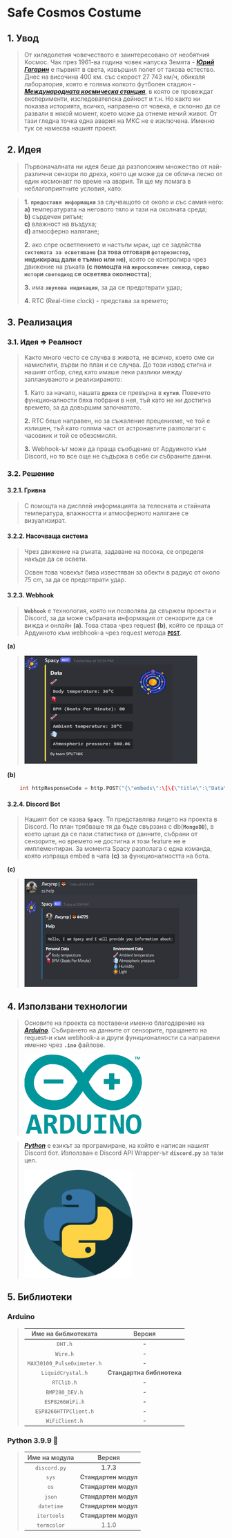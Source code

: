 # Safe Cosmos Costume


## 1. Увод

> От хилядолетия човечеството е заинтересовано от необятния Космос. Чак през 1961-ва година човек напуска Земята - 
***[Юрий Гагарин](https://bg.wikipedia.org/wiki/%D0%AE%D1%80%D0%B8%D0%B9_%D0%93%D0%B0%D0%B3%D0%B0%D1%80%D0%B8%D0%BD)*** е първият в света, извършил полет от такова естество. Днес на височина 400 км. със скорост 27 743 км/ч, обикаля лаборатория, която е голяма колкото футболен стадион - [***Международната космическа станция***](https://bg.wikipedia.org/wiki/%D0%9C%D0%B5%D0%B6%D0%B4%D1%83%D0%BD%D0%B0%D1%80%D0%BE%D0%B4%D0%BD%D0%B0_%D0%BA%D0%BE%D1%81%D0%BC%D0%B8%D1%87%D0%B5%D1%81%D0%BA%D0%B0_%D1%81%D1%82%D0%B0%D0%BD%D1%86%D0%B8%D1%8F), в която се провеждат експерименти, изследователска дейност и т.н. Но както ни показва историята, всичко, направено от човека, е склонно да се развали в някой момент, което може да отнеме нечий живот. От тази гледна точка една авария на МКС не е изключена. Именно тук се намесва нашият проект.


## 2. Идея

> Първоначалната ни идея беше да разположим множество от най-различни сензори по дреха, която ще може да се облича лесно от един космонавт по време на авария. Тя ще му помага в неблагоприятните условия, като:

> **1.** **``предоставя информация``** за случващото се около и със самия него:    
**а)** температурата на неговото тяло и тази на околната среда;  
**b)** сърдечен ритъм;    
**c)** влажност на въздуха;    
**d)** атмосферно налягане;     
>
> **2.** ако спре осветлението и настъпи мрак, ще се задейства **``системата за осветяване``** **(за това отговаря ``фоторезистор``, индикиращ дали е тъмно или не)**, която се контролира чрез движение на ръката **(с помощта на ``жироскопичен сензор``,  ``серво мотор``и ``светодиод`` се осветява околността)**;
>
> **3.** има **``звукова индикация``**, за да се предотврати удар;
>
> **4.** RTC (Real-time clock) - представа за времето;


## 3. Реализация

### 3.1. Идея => Реалност

> Както много често се случва в живота, не всичко, което сме си намислили, върви по план и се случва. До този извод стигна и нашият отбор, след като имаше леки разлики между заплануваното и реализираното:
>
> **1.** Като за начало, нашата **``дреха``** се превърна в **``кутия``**. Повечето функционалности бяха побрани в нея, тъй като не ни достигна времето, за да довършим започнатото.
>
> **2.** RTC беше направен, но за съжаление преценихме, че той е излишен, тъй като голяма част от астронавтите разполагат с часовник и той се обезсмисля.
>
> **3.** Webhook-ът може да праща съобщение от Ардуиното към Discord, но то все още не съдържа в себе си събраните данни.

### 3.2. Решение

#### 3.2.1. Гривна
> С помощта на дисплей информацията за телесната и стайната температура, влажността и атмосферното налягане се визуализират.

#### 3.2.2. Насочваща система
> Чрез движение на ръката, задаване на посока, се определя накъде да се освети. 
>
> Освен това човекът бива известяван за обекти в радиус от около 75 cm, за да се предотврати удар.

#### 3.2.3. Webhook
> **``Webhook``** е технология, която ни позволява да свържем проекта и Discord, за да може събраната информация от сензорите да се вижда и онлайн **(a)**. Това става чрез request **(b)**, който се праща от Ардуиното към webhook-а чрез request метода [**``POST``**](https://en.wikipedia.org/wiki/POST_(HTTP)).

**(a)**
>    <img src="DocsImages/info_format.png" width="400" height="250" />

**(b)**
```ino
    int httpResponseCode = http.POST("{\"embeds\":\[\{\"title\":\"Data\",\"description\":\":thermometer: **```Body temperature: 36°C```**:anatomical_heart: **```BPM (Beats Per Minute): 80```**:thermometer: **```Ambient temperature: 38°C```**:dash: **```Atmospheric pressure: 980.06```**\",\"color\":15258703,\"thumbnail\":\{\"url\":\"https://cdn.discordapp.com/avatars/951801611771080714/655f3fd85fc43481b9f332630b2032b6.webp?size=1024\"\},\"footer\":\{\"text\":\"By team SPUTNIK\"\}\}\]}");
```

#### 3.2.4. Discord Bot
> Нашият бот се казва **``Spacy``**. Тя представлява лицето на проекта в Discord. По план трябваше тя да бъде свързана с db(**``MongoDB``**), в което щеше да се пази статистика от данните, събрани от сензорите, но времето не достигна и този feature не е имплементиран. За момента Spacy разполага с една команда, която изпраща embed в чата **(c)** за функционалността на бота.

**(c)**
>    <img src="DocsImages/bot_help_command.png" width="400" height="250" />


## 4. Използвани технологии

> Основите на проекта са поставени именно благодарение на [***Arduino***](https://www.arduino.cc/). Събирането на данните от сензорите, пращането на request-и към webhook-а и други функционалности са направени именно чрез **``.ino``** файлове.
>
>
>    <img src="DocsImages/arduino_logo.png"/>

> [***Python***](https://www.python.org/) е езикът за програмиране, на който е написан нашият Discord бот. Използван е Discord API Wrapper-ът **``discord.py``** за тази цел.
>
>
>    <img src="DocsImages/python_icon.png" width="250" height="250" />


## 5. Библиотеки

### **Arduino**

> | **Име на библиотеката**  | **Версия** |
> | :-------------: |:----------:|
> | ``DHT.h`` | **-** |
> | ``Wire.h`` | **-** |
> | ``MAX30100_PulseOximeter.h`` | **-** |
> | ``LiquidCrystal.h`` | **Стандартна библиотека** |
> | ``RTClib.h`` | **-** |
> | ``BMP280_DEV.h`` | **-** |
> | ``ESP8266WiFi.h`` | **-** |
> | ``ESP8266HTTPClient.h`` | **-** |
> | ``WiFiClient.h`` | **-** |

### **Python 3.9.9** :snake:

> | **Име на модула**  | **Версия** |
> | :-------------: |:----------:|
> | ``discord.py`` | **1.7.3** |
> | ``sys`` | **Стандартен модул** |
> | ``os`` | **Стандартен модул** |
> | ``json`` | **Стандартен модул** |
> | ``datetime`` | **Стандартен модул** |
> | ``itertools`` | **Стандартен модул** |
> | ``termcolor`` | 1.1.0 |
